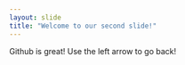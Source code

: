 ```yaml
---
layout: slide
title: "Welcome to our second slide!"
---
```

Github is great!
Use the left arrow to go back!
